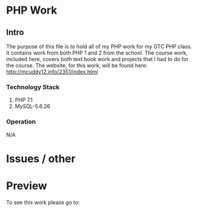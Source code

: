 # PHP Work
## Intro

The purpose of this file is to hold all of my PHP work for my GTC PHP class. It contains work from both PHP 1 and 2 from the school. The course work, included here, covers both text book work and projects that I had to do for the course. 
The website, for this work, will be found here: http://mcuddy12.info/2351/index.html

### Technology Stack

1. PHP 7.1
2. MySQL-5.6.26


### Operation

N/A

# Issues / other 


# Preview

To see this work please go to: 